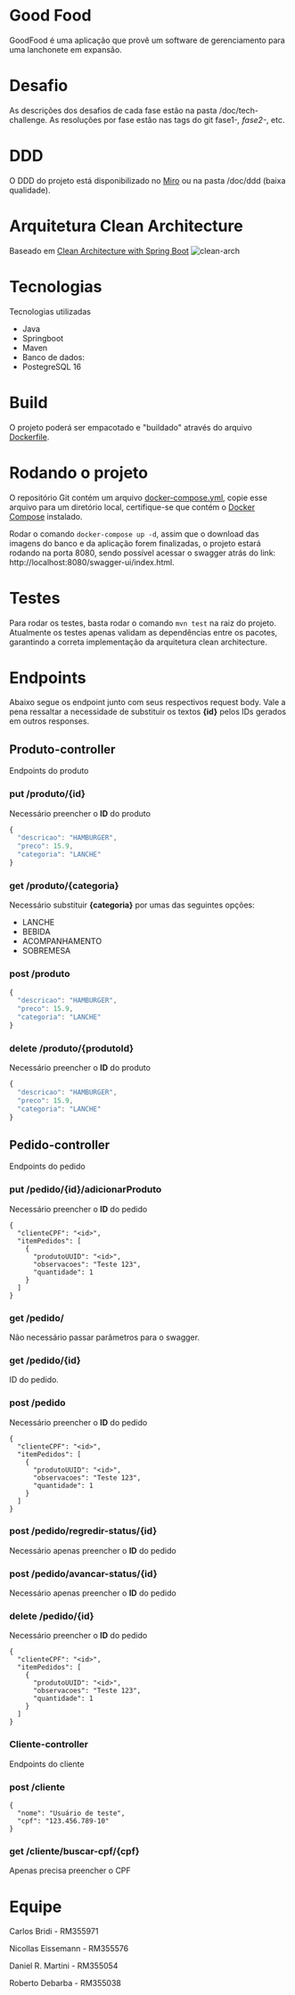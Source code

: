 
# Good Food

GoodFood é uma aplicação que provê um software de gerenciamento para uma lanchonete em expansão.

# Desafio

As descrições dos desafios de cada fase estão na pasta /doc/tech-challenge.
As resoluções por fase estão nas tags do git fase1-*, fase2-*, etc.


# DDD
O DDD do projeto está disponibilizado no [Miro](https://miro.com/app/board/uXjVKTxXwGc=/?share_link_id=520536120828) ou na pasta /doc/ddd (baixa qualidade).


# Arquitetura Clean Architecture

Baseado em [Clean Architecture with Spring Boot](https://www.baeldung.com/spring-boot-clean-architecture)
![clean-arch](/doc/clean-architecture.jpg?raw=true)


# Tecnologias

Tecnologias utilizadas
- Java
- Springboot
- Maven
- Banco de dados:
- PostegreSQL 16


# Build
O projeto poderá ser empacotado e "buildado" através do arquivo [Dockerfile](https://github.com/carlosbridi/goodfood-postech/blob/main/Dockefile).

# Rodando o projeto

O repositório Git contém um arquivo [docker-compose.yml](https://github.com/carlosbridi/goodfood-postech/blob/main/docker-compose.yml), copie esse arquivo para um diretório local, certifique-se que contém o [Docker Compose](https://docs.docker.com/compose/install/) instalado.

Rodar o comando `docker-compose up -d`, assim que o download das imagens do banco e da aplicação forem finalizadas, o projeto estará rodando na porta 8080, sendo possível acessar o swagger atrás do link: http://localhost:8080/swagger-ui/index.html.

# Testes
Para rodar os testes, basta rodar o comando `mvn test` na raiz do projeto.
Atualmente os testes apenas validam as dependências entre os pacotes, garantindo a correta implementação da arquitetura clean architecture.

# Endpoints
Abaixo segue os endpoint junto com seus respectivos request body.
Vale a pena ressaltar a necessidade de substituir os textos **{id}** pelos IDs gerados em outros responses.

## Produto-controller

Endpoints do produto
### put /produto/{id}
Necessário preencher o **ID** do produto
```javascript
{
  "descricao": "HAMBURGER",
  "preco": 15.9,
  "categoria": "LANCHE"
}
```
### get /produto/{categoria}
Necessário substituir **{categoria}** por umas das seguintes opções:
* LANCHE
* BEBIDA
* ACOMPANHAMENTO
* SOBREMESA
### post /produto
```javascript
{
  "descricao": "HAMBURGER",
  "preco": 15.9,
  "categoria": "LANCHE"
}
```
### delete /produto/{produtoId}
Necessário preencher o **ID** do produto
```javascript
{
  "descricao": "HAMBURGER",
  "preco": 15.9,
  "categoria": "LANCHE"
}
```
## Pedido-controller

Endpoints do pedido

### put /pedido/{id}/adicionarProduto
Necessário preencher o **ID** do pedido
```
{
  "clienteCPF": "<id>",
  "itemPedidos": [
    {
      "produtoUUID": "<id>",
      "observacoes": "Teste 123",
      "quantidade": 1
    }
  ]
}
```
### get /pedido/
Não necessário passar parâmetros para o swagger.
### get /pedido/{id}
ID do pedido.
### post /pedido
Necessário preencher o **ID** do pedido
```
{
  "clienteCPF": "<id>",
  "itemPedidos": [
    {
      "produtoUUID": "<id>",
      "observacoes": "Teste 123",
      "quantidade": 1
    }
  ]
}
```
### post /pedido/regredir-status/{id}
Necessário apenas preencher o **ID** do pedido
### post /pedido/avancar-status/{id}
Necessário apenas preencher o **ID** do pedido
### delete /pedido/{id}
Necessário preencher o **ID** do pedido
```
{
  "clienteCPF": "<id>",
  "itemPedidos": [
    {
      "produtoUUID": "<id>",
      "observacoes": "Teste 123",
      "quantidade": 1
    }
  ]
}
```
### Cliente-controller
Endpoints do cliente

### post /cliente
```
{
  "nome": "Usuário de teste",
  "cpf": "123.456.789-10"
}
```
### get /cliente/buscar-cpf/{cpf}
Apenas precisa preencher o CPF

# Equipe
Carlos Bridi - RM355971

Nicollas Eissemann - RM355576

Daniel R. Martini - RM355054

Roberto Debarba - RM355038
